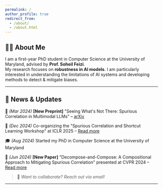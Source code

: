 ```yaml
---
permalink: /
author_profile: true
redirect_from: 
  - /about/
  - /about.html
---
```


## 🧑‍💻 About Me  
I am a first-year PhD student in Computer Science at the University of Maryland, advised by **Prof. Soheil Feizi**.  
My research focuses on **robustness in AI models**. 
I am particularly interested in understanding the limitations of AI systems and developing methods to detect & mitigate biases.

---

## 📰 News & Updates  
🎉 *(Mar 2024)*  **[New Preprint]** "Seeing What's Not There: Spurious Correlation in Multimodal LLMs" – [arXiv](https://arxiv.org/abs/2503.08884) 

📢 *(Dec 2024)*  Co-organizing the "Spurious Correlation and Shortcut Learning Workshop" at ICLR 2025 – [Read more](https://scslworkshop.github.io)  

🎓 *(Aug 2024)*  Started my PhD in Computer Science at the University of Maryland  

🎉 *(Jun 2024)*  **[New Paper]** "Decompose-and-Compose: A Compositional Approach to Mitigating Spurious Correlation" presented at CVPR 2024 – [Read more](https://cvpr.thecvf.com/virtual/2024/poster/30981) 

> 📌 *Want to collaborate? Reach out via email!*  

---

<!--
## 🔗 Quick Links  
📄 [Google Scholar](#) | 🔬 [Research](#) | 📂 [Publications](#) | 📝 [Blog](#)  

-->
